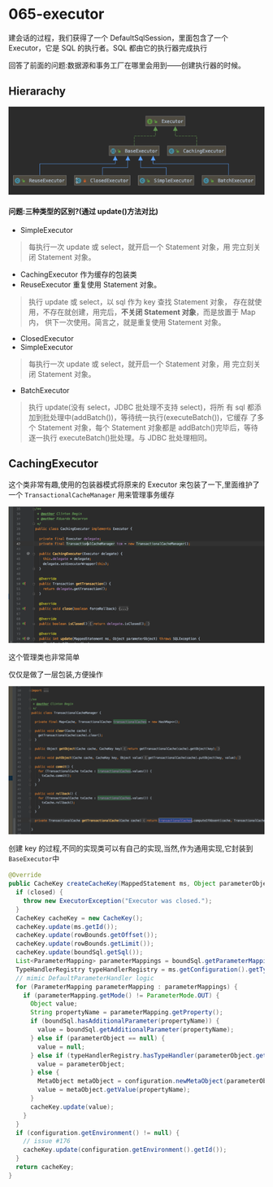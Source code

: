# 065-executor

建会话的过程，我们获得了一个 DefaultSqlSession，里面包含了一个 Executor，它是 SQL 的执行者。SQL 都由它的执行器完成执行

回答了前面的问题:数据源和事务工厂在哪里会用到——创建执行器的时候。

## Hierarachy

![image-20200222195922137](../../assets/image-20200222195922137-3354958.png)

#### 问题:三种类型的区别?(通过 update()方法对比)

-  SimpleExecutor

  > 每执行一次 update 或 select，就开启一个 Statement 对象，用 完立刻关闭 Statement 对象。

- CachingExecutor 作为缓存的包装类
- ReuseExecutor 重复使用 Statement 对象。

> 执行 update 或 select，以 sql 作为 key 查找 Statement 对象， 存在就使用，不存在就创建，用完后，**不关闭 Statement 对象**，而是放置于 Map 内， 供下一次使用。简言之，就是重复使用 Statement 对象。

- ClosedExecutor 
- SimpleExecutor

> 每执行一次 update 或 select，就开启一个 Statement 对象，用 完立刻关闭 Statement 对象。

- BatchExecutor

> 执行 update(没有 select，JDBC 批处理不支持 select)，将所 有 sql 都添加到批处理中(addBatch())，等待统一执行(executeBatch())，它缓存 了多个 Statement 对象，每个 Statement 对象都是 addBatch()完毕后，等待逐一执行 executeBatch()批处理。与 JDBC 批处理相同。

## CachingExecutor 

这个类非常有趣,使用的包装器模式将原来的 Executor 来包装了一下,里面维护了一个 `TransactionalCacheManager` 用来管理事务缓存

![image-20200222200422735](../../assets/image-20200222200422735.png)

这个管理类也非常简单

仅仅是做了一层包装,方便操作

![image-20200222200540176](../../assets/image-20200222200540176.png)

创建 key 的过程,不同的实现类可以有自己的实现,当然,作为通用实现,它封装到`BaseExecutor`中

```java
@Override
public CacheKey createCacheKey(MappedStatement ms, Object parameterObject, RowBounds rowBounds, BoundSql boundSql) {
  if (closed) {
    throw new ExecutorException("Executor was closed.");
  }
  CacheKey cacheKey = new CacheKey();
  cacheKey.update(ms.getId());
  cacheKey.update(rowBounds.getOffset());
  cacheKey.update(rowBounds.getLimit());
  cacheKey.update(boundSql.getSql());
  List<ParameterMapping> parameterMappings = boundSql.getParameterMappings();
  TypeHandlerRegistry typeHandlerRegistry = ms.getConfiguration().getTypeHandlerRegistry();
  // mimic DefaultParameterHandler logic
  for (ParameterMapping parameterMapping : parameterMappings) {
    if (parameterMapping.getMode() != ParameterMode.OUT) {
      Object value;
      String propertyName = parameterMapping.getProperty();
      if (boundSql.hasAdditionalParameter(propertyName)) {
        value = boundSql.getAdditionalParameter(propertyName);
      } else if (parameterObject == null) {
        value = null;
      } else if (typeHandlerRegistry.hasTypeHandler(parameterObject.getClass())) {
        value = parameterObject;
      } else {
        MetaObject metaObject = configuration.newMetaObject(parameterObject);
        value = metaObject.getValue(propertyName);
      }
      cacheKey.update(value);
    }
  }
  if (configuration.getEnvironment() != null) {
    // issue #176
    cacheKey.update(configuration.getEnvironment().getId());
  }
  return cacheKey;
}
```

